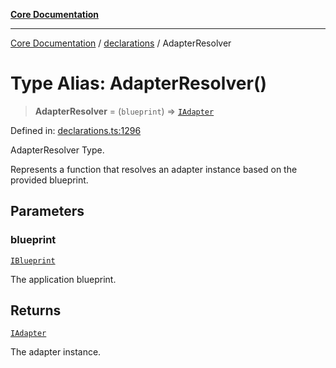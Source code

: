 [**Core Documentation**](../../README.md)

***

[Core Documentation](../../README.md) / [declarations](../README.md) / AdapterResolver

# Type Alias: AdapterResolver()

> **AdapterResolver** = (`blueprint`) => [`IAdapter`](../interfaces/IAdapter.md)

Defined in: [declarations.ts:1296](https://github.com/stonemjs/core/blob/b1f29857c7f1e529739f22d486494bed3b22d2c6/src/declarations.ts#L1296)

AdapterResolver Type.

Represents a function that resolves an adapter instance based on the provided blueprint.

## Parameters

### blueprint

[`IBlueprint`](IBlueprint.md)

The application blueprint.

## Returns

[`IAdapter`](../interfaces/IAdapter.md)

The adapter instance.
